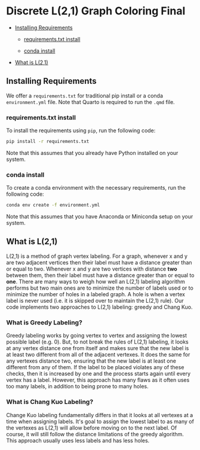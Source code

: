 # Discrete L(2,1) Graph Coloring Final 
- [Installing Requirements](#installing-requirements)

  - [requirements.txt install](#requirements-txt-install)

  - [conda install](#conda-install)

- [What is L(2,1)](#what-is-l21)

## Installing Requirements 

We offer a `requirements.txt` for traditional pip install or a conda
`environment.yml` file. Note that Quarto is required to run the `.qmd` file.

### requirements.txt install

To install the requirements using `pip`, run the following code:

```bash
pip install -r requirements.txt
```

Note that this assumes that you already have Python installed on your system.

### conda install

To create a conda environment with the necessary requirements, run the following
code:

```bash
conda env create -f environment.yml
```

Note that this assumes that you have Anaconda or Miniconda setup on your system.

## What is L(2,1)

L(2,1) is a method of graph vertex labeling. For a graph, whenever x and y are
two adjacent vertices then their label must have a distance greater than or
equal to two. Whenever x and y are two vertices with distance **two** between
them, then their label must have a distance greater than or equal to **one**.
There are many ways to weigh how well an L(2,1) labeling algorithm performs but
two main ones are to minimize the number of labels used or to minimize the
number of holes in a labeled graph. A hole is when a vertex label is never used
(i.e. it is skipped over to maintain the L(2,1) rule). Our code implements two
approaches to L(2,1) labeling: greedy and Chang Kuo.

### What is Greedy Labeling?

Greedy labeling works by going vertex to vertex and assigning the lowest
possible label (e.g. 0). But, to not break the rules of L(2,1) labeling, it
looks at any vertex distance one from itself and makes sure that the new label
is at least two different from all of the adjacent vertexes. It does the same
for any vertexes distance two, ensuring that the new label is at least one
different from any of them. If the label to be placed violates any of these
checks, then it is increased by one and the process starts again until every
vertex has a label. However, this approach has many flaws as it often uses too
many labels, in addition to being prone to many holes.

### What is Chang Kuo Labeling?

Change Kuo labeling fundamentally differs in that it looks at all vertexes at a
time when assigning labels. It's goal to assign the lowest label to as many of
the vertexes as L(2,1) will allow before moving on to the next label. Of course,
it will still follow the distance limitations of the greedy algorithm. This
approach usually uses less labels and has less holes.
